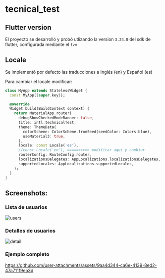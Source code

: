 # tecnical_test

## Flutter version

El proyecto se desarrolló y probó utlizando la version `3.24.0` del sdk de flutter, configurada
mediante el `fvm`

## Locale

Se implementó por defecto las traducciones a Inglés (en) y Español (es)

Para cambiar el locale modificar:

```dart
class MyApp extends StatelessWidget {
  const MyApp({super.key});

  @override
  Widget build(BuildContext context) {
    return MaterialApp.router(
      debugShowCheckedModeBanner: false,
      title: intl.technicalTest,
      theme: ThemeData(
        colorScheme: ColorScheme.fromSeed(seedColor: Colors.blue),
        useMaterial3: true,
      ),
      locale: const Locale('es'),
      //const Locale('en'), =====>>>>> modificar aqui y cambiar
      routerConfig: RouteConfig.router,
      localizationsDelegates: AppLocalizations.localizationsDelegates,
      supportedLocales: AppLocalizations.supportedLocales,
    );
  }
}
```

## Screenshots:

### Lista de usuarios

![users](https://github.com/user-attachments/assets/705382b3-5ab3-43e0-b5c1-2c05c79bdd73)

### Detalles de usuarios

![detail](https://github.com/user-attachments/assets/c865d98f-c8ae-463f-9857-4969ee846015)

### Ejemplo completo

https://github.com/user-attachments/assets/9aa4d344-ca6e-4139-8ed2-47a711f9ea3d


